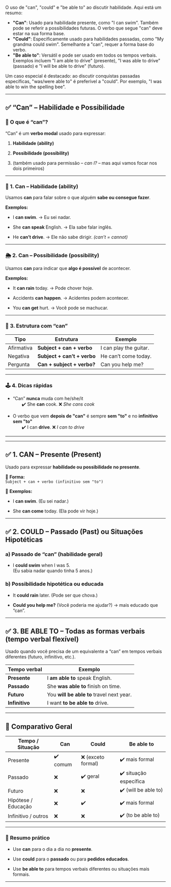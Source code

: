 
O uso de "can", "could" e "be able to" ao discutir habilidade. Aqui está um resumo:

- **"Can"**: Usado para habilidade presente, como "I can swim". Também pode se referir a possibilidades futuras. O verbo que segue "can" deve estar na sua forma base.
- **"Could"**: Especificamente usado para habilidades passadas, como "My grandma could swim". Semelhante a "can", requer a forma base do verbo.
- **"Be able to"**: Versátil e pode ser usado em todos os tempos verbais. Exemplos incluem "I am able to drive" (presente), "I was able to drive" (passado) e "I will be able to drive" (futuro).

Um caso especial é destacado: ao discutir conquistas passadas específicas, "was/were able to" é preferível a "could". Por exemplo, "I was able to win the spelling bee".

---

## ✅ **“Can” – Habilidade e Possibilidade**

### 📌 **O que é “can”?**

“Can” é um **verbo modal** usado para expressar:

1. **Habilidade (ability)**
    
2. **Possibilidade (possibility)**
    
3. (também usado para permissão – _can I?_ – mas aqui vamos focar nos dois primeiros)
    

---

### 🧠 **1. Can – Habilidade (ability)**

Usamos **can** para falar sobre o que alguém **sabe ou consegue fazer**.

**Exemplos:**

- I **can swim**. → Eu sei nadar.
    
- She **can speak** English. → Ela sabe falar inglês.
    
- He **can’t drive**. → Ele não sabe dirigir. _(can’t = cannot)_
    

---

### 🌦️ **2. Can – Possibilidade (possibility)**

Usamos **can** para indicar que **algo é possível** de acontecer.

**Exemplos:**

- It **can rain** today. → Pode chover hoje.
    
- Accidents **can happen**. → Acidentes podem acontecer.
    
- You **can get** hurt. → Você pode se machucar.
    

---

### 🧩 **3. Estrutura com “can”**

|Tipo|Estrutura|Exemplo|
|---|---|---|
|Afirmativa|**Subject + can + verbo**|I can play the guitar.|
|Negativa|**Subject + can’t + verbo**|He can’t come today.|
|Pergunta|**Can + subject + verbo?**|Can you help me?|

---

### 🕹️ **4. Dicas rápidas**

- “Can” **nunca** muda com he/she/it  
      ✔️ She **can** cook. ❌ _She cans cook_
    
- O verbo que vem **depois de "can"** é sempre **sem "to"** e no **infinitivo sem "to"**  
      ✔️ I can **drive**. ❌ _I can to drive_
    

---

---

## ✅ **1. CAN – Presente (Present)**

Usado para expressar **habilidade ou possibilidade no presente**.

🔹 **Forma:**  
`Subject + can + verbo (infinitivo sem "to")`

🔹 **Exemplos:**

- I **can swim**. (Eu sei nadar.)
    
- She **can come** today. (Ela pode vir hoje.)
    

---

## ✅ **2. COULD – Passado (Past) ou Situações Hipotéticas**

### a) **Passado de “can” (habilidade geral)**

- I **could swim** when I was 5.  
    (Eu sabia nadar quando tinha 5 anos.)
    

### b) **Possibilidade hipotética ou educada**

- It **could rain** later. (Pode ser que chova.)
    
- **Could you help me?** (Você poderia me ajudar?) → mais educado que “can”.
    

---

## ✅ **3. BE ABLE TO – Todas as formas verbais (tempo verbal flexível)**

Usado quando você precisa de um equivalente a “can” em tempos verbais diferentes (futuro, infinitivo, etc.).

|Tempo verbal|Exemplo|
|---|---|
|**Presente**|I **am able to** speak English.|
|**Passado**|She **was able to** finish on time.|
|**Futuro**|You **will be able to** travel next year.|
|**Infinitivo**|I want **to be able to** drive.|

---

## 🧩 **Comparativo Geral**

|Tempo / Situação|Can|Could|Be able to|
|---|---|---|---|
|Presente|✔️ comum|❌ (exceto formal)|✔️ mais formal|
|Passado|❌|✔️ geral|✔️ situação específica|
|Futuro|❌|❌|✔️ (will be able to)|
|Hipótese / Educação|❌|✔️|✔️ mais formal|
|Infinitivo / outros|❌|❌|✔️ (to be able to)|

---

### 🧠 **Resumo prático**

- Use **can** para o dia a dia no **presente**.
    
- Use **could** para o **passado** ou para **pedidos educados**.
    
- Use **be able to** para tempos verbais diferentes ou situações mais formais.
    

---
